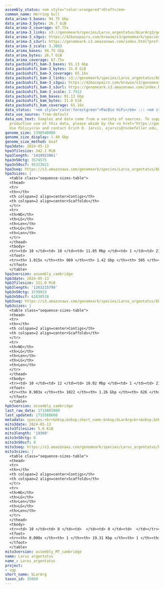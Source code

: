 ```yaml
---
assembly_status: <em style="color:orangered">Draft</em>
common_name: Herring Gull
data_arima-3_bases: 94.75 Gbp
data_arima-3_bytes: 26.7 GiB
data_arima-3_coverage: 67.75x
data_arima-3_links: s3://genomeark/species/Larus_argentatus/bLarArg3/genomic_data/arima/<br>
data_arima-3_s3gui: https://42basepairs.com/browse/s3/genomeark/species/Larus_argentatus/bLarArg3/genomic_data/arima/
data_arima-3_s3url: https://genomeark.s3.amazonaws.com/index.html?prefix=species/Larus_argentatus/bLarArg3/genomic_data/arima/
data_arima-3_scale: 3.3083
data_arima_bases: 94.75 Gbp
data_arima_bytes: 26.7 GiB
data_arima_coverage: 67.75x
data_pacbiohifi_bam-3_bases: 91.13 Gbp
data_pacbiohifi_bam-3_bytes: 31.0 GiB
data_pacbiohifi_bam-3_coverage: 65.16x
data_pacbiohifi_bam-3_links: s3://genomeark/species/Larus_argentatus/bLarArg3/genomic_data/pacbio_hifi/<br>
data_pacbiohifi_bam-3_s3gui: https://42basepairs.com/browse/s3/genomeark/species/Larus_argentatus/bLarArg3/genomic_data/pacbio_hifi/
data_pacbiohifi_bam-3_s3url: https://genomeark.s3.amazonaws.com/index.html?prefix=species/Larus_argentatus/bLarArg3/genomic_data/pacbio_hifi/
data_pacbiohifi_bam-3_scale: 2.7412
data_pacbiohifi_bam_bases: 91.13 Gbp
data_pacbiohifi_bam_bytes: 31.0 GiB
data_pacbiohifi_bam_coverage: 65.16x
data_status: '<em style="color:forestgreen">PacBio HiFi</em> ::: <em style="color:forestgreen">Arima</em>'
data_use_source: from-default
data_use_text: Samples and data come from a variety of sources. To support fair and
  productive use of this data, please abide by the <a href="https://genome10k.soe.ucsc.edu/data-use-policies/">Data
  Use Policy</a> and contact Erich D. Jarvis, ejarvis@rockefeller.edu, with any questions.
genome_size: 1398540000
genome_size_display: 1.40 Gbp
genome_size_method: GoaT
hpa3date: 2024-05-13
hpa3filesize: 342.1 MiB
hpa3length: '1419923861'
hpa3n50ctg: 3574575
hpa3n50scf: 95323621
hpa3seq: https://s3.amazonaws.com/genomeark/species/Larus_argentatus/bLarArg3/assembly_cambridge/bLarArg3.hap1.asm.20240513.fasta.gz
hpa3sizes: |
  <table class="sequence-sizes-table">
  <thead>
  <tr>
  <th></th>
  <th colspan=2 align=center>Contigs</th>
  <th colspan=2 align=center>Scaffolds</th>
  </tr>
  <tr>
  <th>NG</th>
  <th>LG</th>
  <th>Len</th>
  <th>LG</th>
  <th>Len</th>
  </tr>
  </thead>
  <tbody>
  <tr><td> 10 </td><td> 10 </td><td> 11.05 Mbp </td><td> 1 </td><td> 216.75 Mbp </td></tr><tr><td> 20 </td><td> 26 </td><td> 7.32 Mbp </td><td> 2 </td><td> 164.18 Mbp </td></tr><tr><td> 30 </td><td> 48 </td><td> 5.66 Mbp </td><td> 3 </td><td> 127.22 Mbp </td></tr><tr><td> 40 </td><td> 75 </td><td> 4.71 Mbp </td><td> 4 </td><td> 100.13 Mbp </td></tr><tr style="background-color:#cccccc;"><td> 50 </td><td> 109 </td><td style="background-color:#88ff88;"> 3.57 Mbp </td><td> 5 </td><td style="background-color:#88ff88;"> 95.32 Mbp </td></tr><tr><td> 60 </td><td> 152 </td><td> 2.94 Mbp </td><td> 7 </td><td> 59.47 Mbp </td></tr><tr><td> 70 </td><td> 204 </td><td> 2.36 Mbp </td><td> 10 </td><td> 49.13 Mbp </td></tr><tr><td> 80 </td><td> 273 </td><td> 1.73 Mbp </td><td> 15 </td><td> 17.64 Mbp </td></tr><tr><td> 90 </td><td> 375 </td><td> 1.03 Mbp </td><td> 40 </td><td> 2.74 Mbp </td></tr><tr><td> 100 </td><td> 657 </td><td> 170.55 Kbp </td><td> 221 </td><td> 209.36 Kbp </td></tr></tbody>
  <tfoot>
  <tr><th> 1.015x </th><th> 969 </th><th> 1.42 Gbp </th><th> 505 </th><th> 1.42 Gbp </th></tr>
  </tfoot>
  </table>
hpa3version: assembly_cambridge
hpb3date: 2024-05-13
hpb3filesize: 311.0 MiB
hpb3length: '1263215799'
hpb3n50ctg: 3739923
hpb3n50scf: 61030518
hpb3seq: https://s3.amazonaws.com/genomeark/species/Larus_argentatus/bLarArg3/assembly_cambridge/bLarArg3.hap2.asm.20240513.fasta.gz
hpb3sizes: |
  <table class="sequence-sizes-table">
  <thead>
  <tr>
  <th></th>
  <th colspan=2 align=center>Contigs</th>
  <th colspan=2 align=center>Scaffolds</th>
  </tr>
  <tr>
  <th>NG</th>
  <th>LG</th>
  <th>Len</th>
  <th>LG</th>
  <th>Len</th>
  </tr>
  </thead>
  <tbody>
  <tr><td> 10 </td><td> 12 </td><td> 10.02 Mbp </td><td> 1 </td><td> 219.75 Mbp </td></tr><tr><td> 20 </td><td> 29 </td><td> 7.29 Mbp </td><td> 2 </td><td> 164.40 Mbp </td></tr><tr><td> 30 </td><td> 51 </td><td> 6.04 Mbp </td><td> 3 </td><td> 127.54 Mbp </td></tr><tr><td> 40 </td><td> 76 </td><td> 4.90 Mbp </td><td> 4 </td><td> 94.88 Mbp </td></tr><tr style="background-color:#cccccc;"><td> 50 </td><td> 108 </td><td style="background-color:#88ff88;"> 3.74 Mbp </td><td> 6 </td><td style="background-color:#88ff88;"> 61.03 Mbp </td></tr><tr><td> 60 </td><td> 149 </td><td> 3.07 Mbp </td><td> 8 </td><td> 56.17 Mbp </td></tr><tr><td> 70 </td><td> 205 </td><td> 2.03 Mbp </td><td> 12 </td><td> 20.63 Mbp </td></tr><tr><td> 80 </td><td> 295 </td><td> 1.15 Mbp </td><td> 26 </td><td> 4.50 Mbp </td></tr><tr><td> 90 </td><td> 825 </td><td> 35.54 Kbp </td><td> 429 </td><td> 36.12 Kbp </td></tr><tr><td> 100 </td><td> 0 </td><td>  </td><td> 0 </td><td>  </td></tr></tbody>
  <tfoot>
  <tr><th> 0.903x </th><th> 1022 </th><th> 1.26 Gbp </th><th> 626 </th><th> 1.26 Gbp </th></tr>
  </tfoot>
  </table>
hpb3version: assembly_cambridge
last_raw_data: 1715081060
last_updated: 1715588668
metadata: species:<br>&nbsp;&nbsp;short_name:&nbsp;bLarArg<br>&nbsp;&nbsp;name:&nbsp;Larus&nbsp;argentatus<br>&nbsp;&nbsp;taxon_id:&nbsp;35669<br>&nbsp;&nbsp;common_name:&nbsp;Herring&nbsp;Gull<br>&nbsp;&nbsp;order:<br>&nbsp;&nbsp;&nbsp;&nbsp;name:&nbsp;Charadriiformes<br>&nbsp;&nbsp;family:<br>&nbsp;&nbsp;&nbsp;&nbsp;name:&nbsp;Laridae<br>&nbsp;&nbsp;individuals:<br>&nbsp;&nbsp;&nbsp;&nbsp;-&nbsp;short_name:&nbsp;bLarArg3<br>&nbsp;&nbsp;&nbsp;&nbsp;&nbsp;&nbsp;biosample_id:&nbsp;SAMEA115168456<br>&nbsp;&nbsp;&nbsp;&nbsp;&nbsp;&nbsp;sex:&nbsp;female<br>&nbsp;&nbsp;genome_size:&nbsp;1398540000<br>&nbsp;&nbsp;genome_size_method:&nbsp;GoaT<br>&nbsp;&nbsp;project:&nbsp;[&nbsp;vgp&nbsp;]<br>
mito3date: 2024-05-13
mito3filesize: 5.6 KiB
mito3length: '19309'
mito3n50ctg: 0
mito3n50scf: 0
mito3seq: https://s3.amazonaws.com/genomeark/species/Larus_argentatus/bLarArg3/assembly_MT_cambridge/bLarArg3.MT.20240513.fasta.gz
mito3sizes: |
  <table class="sequence-sizes-table">
  <thead>
  <tr>
  <th></th>
  <th colspan=2 align=center>Contigs</th>
  <th colspan=2 align=center>Scaffolds</th>
  </tr>
  <tr>
  <th>NG</th>
  <th>LG</th>
  <th>Len</th>
  <th>LG</th>
  <th>Len</th>
  </tr>
  </thead>
  <tbody>
  <tr><td> 10 </td><td> 0 </td><td>  </td><td> 0 </td><td>  </td></tr><tr><td> 20 </td><td> 0 </td><td>  </td><td> 0 </td><td>  </td></tr><tr><td> 30 </td><td> 0 </td><td>  </td><td> 0 </td><td>  </td></tr><tr><td> 40 </td><td> 0 </td><td>  </td><td> 0 </td><td>  </td></tr><tr style="background-color:#cccccc;"><td> 50 </td><td> 0 </td><td style="background-color:#ff8888;">  </td><td> 0 </td><td style="background-color:#ff8888;">  </td></tr><tr><td> 60 </td><td> 0 </td><td>  </td><td> 0 </td><td>  </td></tr><tr><td> 70 </td><td> 0 </td><td>  </td><td> 0 </td><td>  </td></tr><tr><td> 80 </td><td> 0 </td><td>  </td><td> 0 </td><td>  </td></tr><tr><td> 90 </td><td> 0 </td><td>  </td><td> 0 </td><td>  </td></tr><tr><td> 100 </td><td> 0 </td><td>  </td><td> 0 </td><td>  </td></tr></tbody>
  <tfoot>
  <tr><th> 0.000x </th><th> 1 </th><th> 19.31 Kbp </th><th> 1 </th><th> 19.31 Kbp </th></tr>
  </tfoot>
  </table>
mito3version: assembly_MT_cambridge
name: Larus argentatus
name_: Larus_argentatus
project:
- vgp
short_name: bLarArg
taxon_id: 35669
---
```

